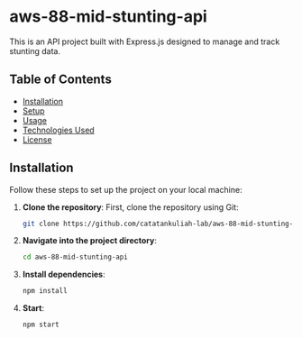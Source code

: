 # aws-88-mid-stunting-api

This is an API project built with Express.js designed to manage and track stunting data.

## Table of Contents

- [Installation](#installation)
- [Setup](#setup)
- [Usage](#usage)
- [Technologies Used](#technologies-used)
- [License](#license)

## Installation

Follow these steps to set up the project on your local machine:

1. **Clone the repository**:
   First, clone the repository using Git:
    ```bash
   git clone https://github.com/catatankuliah-lab/aws-88-mid-stunting-api.git

2. **Navigate into the project directory**:
    ```bash
   cd aws-88-mid-stunting-api

3. **Install dependencies**:
    ```bash
   npm install

4. **Start**:
    ```bash
   npm start